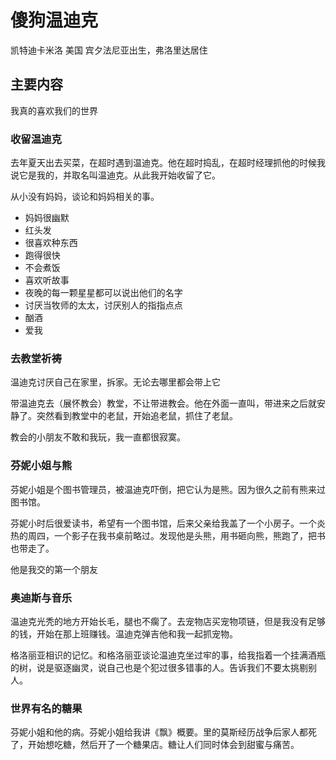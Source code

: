 # 傻狗温迪克

凯特迪卡米洛  美国 宾夕法尼亚出生，弗洛里达居住

## 主要内容

我真的喜欢我们的世界

### 收留温迪克

去年夏天出去买菜，在超时遇到温迪克。他在超时捣乱，在超时经理抓他的时候我说它是我的，并取名叫温迪克。从此我开始收留了它。

从小没有妈妈，谈论和妈妈相关的事。

- 妈妈很幽默
- 红头发
- 很喜欢种东西
- 跑得很快
- 不会煮饭
- 喜欢听故事
- 夜晚的每一颗星星都可以说出他们的名字
- 讨厌当牧师的太太，讨厌别人的指指点点
- 酗酒
- 爱我

### 去教堂祈祷

温迪克讨厌自己在家里，拆家。无论去哪里都会带上它

带温迪克去（展怀教会）教堂，不让带进教会。他在外面一直叫，带进来之后就安静了。突然看到教堂中的老鼠，开始追老鼠，抓住了老鼠。

教会的小朋友不敢和我玩，我一直都很寂寞。

### 芬妮小姐与熊

芬妮小姐是个图书管理员，被温迪克吓倒，把它认为是熊。因为很久之前有熊来过图书馆。

芬妮小时后很爱读书，希望有一个图书馆，后来父亲给我盖了一个小房子。一个炎热的周四，一个影子在我书桌前略过。发现他是头熊，用书砸向熊，熊跑了，把书也带走了。

他是我交的第一个朋友

### 奥迪斯与音乐

温迪克光秃的地方开始长毛，腿也不瘸了。去宠物店买宠物项链，但是我没有足够的钱，开始在那上班赚钱。温迪克弹吉他和我一起抓宠物。

格洛丽亚相识的记忆。和格洛丽亚谈论温迪克坐过牢的事，给我指着一个挂满酒瓶的树，说是驱逐幽灵，说自己也是个犯过很多错事的人。告诉我们不要太挑剔别人。

### 世界有名的糖果

芬妮小姐和他的病。芬妮小姐给我讲《飘》概要。里的莫斯经历战争后家人都死了，开始想吃糖，然后开了一个糖果店。糖让人们同时体会到甜蜜与痛苦。